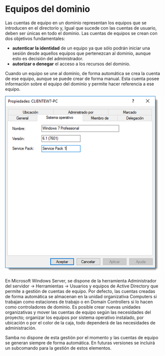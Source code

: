 # Equipos del dominio

Las cuentas de equipo en un dominio representan los equipos que se introducen en el directorio y, Igual que sucede con las cuentas de usuario, deben ser únicas en todo el dominio. Las cuentas de equipos se crean con dos objetivos fundamentales:

- **autenticar la identidad** de un equipo ya que sólo podrán iniciar una sesión desde aquellos equipos que pertenezcan al dominio, aunque esto es decisión del administrador.
- **autorizar o denegar** el acceso a los recursos del dominio.

Cuando un equipo se une al dominio, de forma automática se crea la cuenta de ese equipo, aunque se puede crear de forma manual. Esta cuenta posee información sobre el equipo del dominio y permite hacer referencia a ese equipo.

![Opciones de una cuenta de equipo](img/10000000000005D6000006A13D4CBF8F6A604A5C.jpg)

En Microsoft Windows Server, se dispone de la herramienta <span class="menu">Administrador del servidor</span> → <span class="menu">Herramientas</span> → <span class="menu">Usuarios y equipos de Active Directory</span> que permite a gestión de cuentas de equipo. Por defecto, las cuentas creadas de forma automática se almacenan en la unidad organizativa Computers si trabajan como estaciones de trabajo o en Domain Controllers si lo hacen como controladores de dominio. Es posible crear nuevas unidades organizativas y mover las cuentas de equipo según las necesidades del proyecto; organizar los equipos por sistema operativo instalado, por ubicación o por el color de la caja, todo dependerá de las necesidades de administración.

Samba no dispone de esta gestión por el momento y las cuentas de equipo se generan siempre de forma automática. En futuras versiones se incluirá un subcomando para la gestión de estos elementos.
